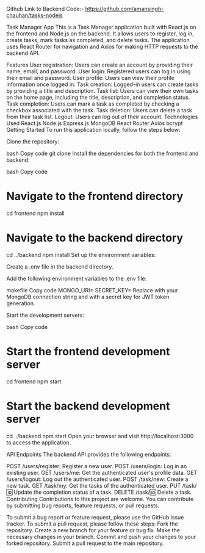 Github Link to Backend Code:- https://github.com/amansingh-chauhan/tasks-nodejs


Task Manager App
This is a Task Manager application built with React.js on the frontend and Node.js on the backend. It allows users to register, log in, create tasks, mark tasks as completed, and delete tasks. The application uses React Router for navigation and Axios for making HTTP requests to the backend API.

Features
User registration: Users can create an account by providing their name, email, and password.
User login: Registered users can log in using their email and password.
User profile: Users can view their profile information once logged in.
Task creation: Logged-in users can create tasks by providing a title and description.
Task list: Users can view their own tasks on the home page, including the title, description, and completion status.
Task completion: Users can mark a task as completed by checking a checkbox associated with the task.
Task deletion: Users can delete a task from their task list.
Logout: Users can log out of their account.
Technologies Used
React.js
Node.js
Express.js
MongoDB
React Router
Axios
bcrypt
Getting Started
To run this application locally, follow the steps below:

Clone the repository:

bash
Copy code
git clone <repository-url>
Install the dependencies for both the frontend and backend:

bash
Copy code
# Navigate to the frontend directory
cd frontend
npm install

# Navigate to the backend directory
cd ../backend
npm install
Set up the environment variables:

Create a .env file in the backend directory.

Add the following environment variables to the .env file:

makefile
Copy code
MONGO_URI=<your-mongodb-uri>
SECRET_KEY=<your-secret-key>
Replace <your-mongodb-uri> with your MongoDB connection string and <your-secret-key> with a secret key for JWT token generation.

Start the development servers:

bash
Copy code
# Start the frontend development server
cd frontend
npm start

# Start the backend development server
cd ../backend
npm start
Open your browser and visit http://localhost:3000 to access the application.

API Endpoints
The backend API provides the following endpoints:

POST /users/register: Register a new user.
POST /users/login: Log in an existing user.
GET /users/me: Get the authenticated user's profile data.
GET /users/logout: Log out the authenticated user.
POST /task/new: Create a new task.
GET /task/my: Get the tasks of the authenticated user.
PUT /task/:id: Update the completion status of a task.
DELETE /task/:id: Delete a task.
Contributing
Contributions to this project are welcome. You can contribute by submitting bug reports, feature requests, or pull requests.

To submit a bug report or feature request, please use the GitHub issue tracker.
To submit a pull request, please follow these steps:
Fork the repository.
Create a new branch for your feature or bug fix.
Make the necessary changes in your branch.
Commit and push your changes to your forked repository.
Submit a pull request to the main repository.
